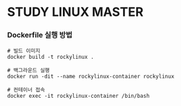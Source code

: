 # STUDY LINUX MASTER

### Dockerfile 실행 방법
```
# 빌드 이미지
docker build -t rockylinux .

# 백그라운드 실행
docker run -dit --name rockylinux-container rockylinux

# 컨테이너 접속
docker exec -it rockylinux-container /bin/bash
```